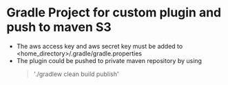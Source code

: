 # Gradle Project for custom plugin and push to maven S3
- The aws access key and aws secret key must be added to <home_directory>/.gradle/gradle.properties
- The plugin could be pushed to private maven repository by using 
  >'./gradlew clean build publish'
